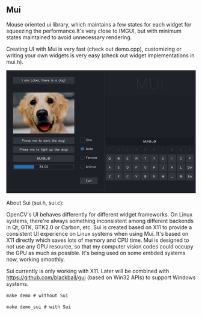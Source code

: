 Mui
---


Mouse oriented ui library, which maintains a few states for each widget for squeezing the performance.It's very close to IMGUI, but with minimum states maintained to avoid unnecessary rendering.

Creating UI with Mui is very fast (check out demo.cpp), customizing or writing your own widgets is very easy (check out widget implementations in mui.h).


![alt demo](mui.png)


About Sui (sui.h, sui.c):

OpenCV's UI behaves differently for different widget frameworks. On Linux systems, there're always something inconsistent among different backends in Qt, GTK, GTK2.0 or Carbon, etc. Sui is created based on X11 to provide a consistent UI experience on Linux systems when using Mui. It's based on X11 directly which saves lots of memory and CPU time. Mui is designed to not use any GPU resource, so that my computer vision codes could occupy the GPU as much as possible. It's being used on some embded systems now, working smoothly.

Sui currently is only working with X11. Later will be combined with https://github.com/blackball/gui (based on Win32 APIs) to support Windows systems. 


```
make demo # without Sui
```

```
make demo_sui # with Sui
```


